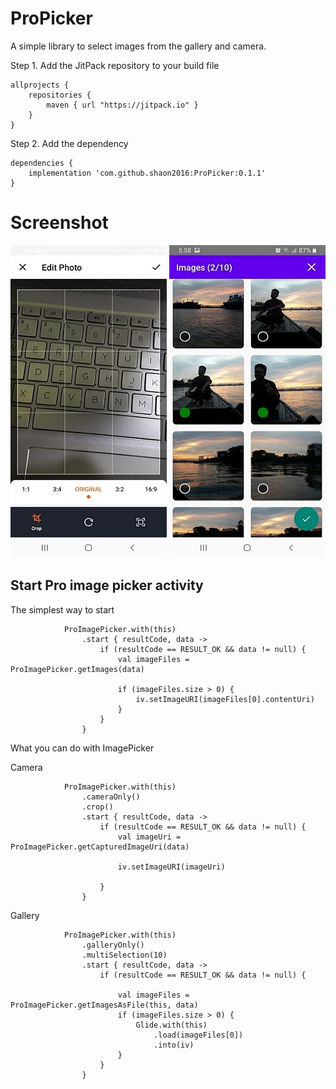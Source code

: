 # ProPicker

A simple library to select images from the gallery and camera.

Step 1. Add the JitPack repository to your build file

```
allprojects {
    repositories {
        maven { url "https://jitpack.io" }
    }
}
```

Step 2. Add the dependency

```
dependencies {
    implementation 'com.github.shaon2016:ProPicker:0.1.1'
}

```

# Screenshot


![](screenshot/image1.jpeg)     ![](screenshot/image2.jpeg) 

## Start Pro image picker activity

The simplest way to start 

```
            ProImagePicker.with(this)
                .start { resultCode, data ->
                    if (resultCode == RESULT_OK && data != null) {
                        val imageFiles = ProImagePicker.getImages(data)

                        if (imageFiles.size > 0) {
                            iv.setImageURI(imageFiles[0].contentUri)
                        }
                    }
                }
```

What you can do with ImagePicker

Camera

```
            ProImagePicker.with(this)
                .cameraOnly()
                .crop()
                .start { resultCode, data ->
                    if (resultCode == RESULT_OK && data != null) {
                        val imageUri = ProImagePicker.getCapturedImageUri(data)

                        iv.setImageURI(imageUri)

                    }
                }
```

Gallery

```
            ProImagePicker.with(this)
                .galleryOnly()
                .multiSelection(10)
                .start { resultCode, data ->
                    if (resultCode == RESULT_OK && data != null) {

                        val imageFiles = ProImagePicker.getImagesAsFile(this, data)
                        if (imageFiles.size > 0) {
                            Glide.with(this)
                                .load(imageFiles[0])
                                .into(iv)
                        }
                    }
                }
```
